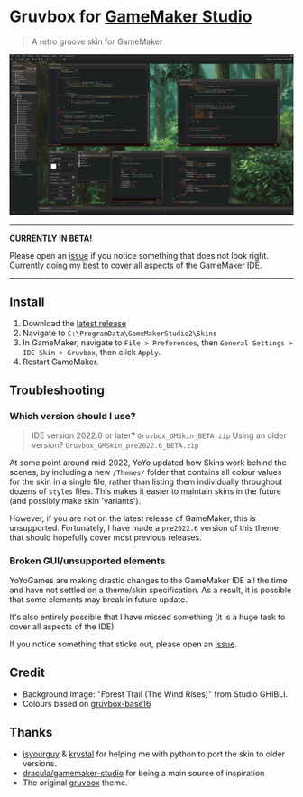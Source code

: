 # Gruvbox for [GameMaker Studio](https://www.yoyogames.com/gamemaker)
> A retro groove skin for GameMaker

![Screenshot](./screenshot.png)

---

**CURRENTLY IN BETA!** 

Please open an [issue](https://github.com/heygleeson/gruvbox-gmtheme) if you notice something that does not look right. Currently doing my best to cover all aspects of the GameMaker IDE.

---

## Install
1. Download the [latest release](https://github.com/heygleeson/Gruvbox-GMTheme/releases/)
2. Navigate to `C:\ProgramData\GameMakerStudio2\Skins`
3. In GameMaker, navigate to `File > Preferences`, then `General Settings > IDE Skin > Gruvbox`, then click `Apply`.
4. Restart GameMaker.

## Troubleshooting

### Which version should I use?
> IDE version 2022.6 or later? `Gruvbox_GMSkin_BETA.zip`
> Using an older version? `Gruvbox_GMSkin_pre2022.6_BETA.zip`

At some point around mid-2022, YoYo updated how Skins work behind the scenes, by including a new `/Themes/` folder that contains all colour values for the skin in a single file, rather than listing them individually throughout dozens of `styles` files. This makes it easier to maintain skins in the future (and possibly make skin 'variants').

However, if you are not on the latest release of GameMaker, this is unsupported. Fortunately, I have made a `pre2022.6` version of this theme that should hopefully cover most previous releases. 

### Broken GUI/unsupported elements
YoYoGames are making drastic changes to the GameMaker IDE all the time and have not settled on a theme/skin specification. As a result, it is possible that some elements may break in future update. 

It's also entirely possible that I have missed something (it is a huge task to cover all aspects of the IDE).

If you notice something that sticks out, please open an [issue](https://github.com/heygleeson/gruvbox-gmtheme).

## Credit
- Background Image: "Forest Trail (The Wind Rises)" from Studio GHIBLI.
- Colours based on [gruvbox-base16](https://github.com/dawikur/base16-gruvbox-scheme)

## Thanks
- [isyourguy](https://github.com/isyourguy) & [krystal](https://github.com/krystalcoconut) for helping me with python to port the skin to older versions.
- [dracula/gamemaker-studio](https://github.com/dracula/gamemaker-studio) for being a main source of inspiration
- The original [gruvbox](https://github.com/morhetz/gruvbox) theme.

